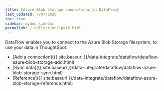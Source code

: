 ```yaml
---
title: [Azure Blob storage connections in DataFlow]
last_updated: 7/07/2020
toc: true
sidebar: mydoc_sidebar
permalink: /:collection/:path.html
---
```

DataFlow enables you to connect to the Azure Blob Storage filesystem, to use your data in ThoughtSpot.

- [Add a connection]({{ site.baseurl }}/data-integrate/dataflow/dataflow-azure-blob-storage-add.html)
- [Sync data]({{ site.baseurl }}/data-integrate/dataflow/dataflow-azure-blob-storage-sync.html)
- [Reference]({{ site.baseurl }}/data-integrate/dataflow/dataflow-azure-blob-storage-reference.html)
